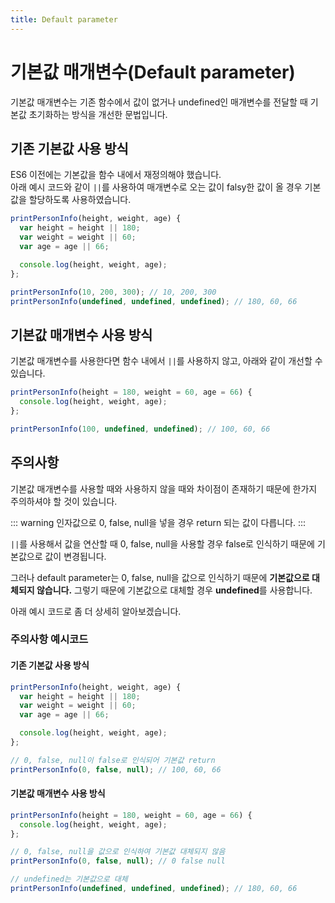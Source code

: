 ```yaml
---
title: Default parameter
---
```


# 기본값 매개변수(Default parameter)

기본값 매개변수는 기존 함수에서 값이 없거나 undefined인 매개변수를 전달할 때 기본값 초기화하는 방식을 개선한 문법입니다.
## 기존 기본값 사용 방식

ES6 이전에는 기본값을 함수 내에서 재정의해야 했습니다. <br />
아래 예시 코드와 같이 `||`를 사용하여 매개변수로 오는 값이 falsy한 값이 올 경우 기본값을 할당하도록 사용하였습니다.

```js {2-4}
printPersonInfo(height, weight, age) {
  var height = height || 180;
  var weight = weight || 60;
  var age = age || 66;

  console.log(height, weight, age);
};

printPersonInfo(10, 200, 300); // 10, 200, 300
printPersonInfo(undefined, undefined, undefined); // 180, 60, 66
```

## 기본값 매개변수 사용 방식

기본값 매개변수를 사용한다면 함수 내에서 `||`를 사용하지 않고, 아래와 같이 개선할 수 있습니다.

```js {1}
printPersonInfo(height = 180, weight = 60, age = 66) {
  console.log(height, weight, age);
};

printPersonInfo(100, undefined, undefined); // 100, 60, 66
```

## 주의사항

기본값 매개변수를 사용할 때와 사용하지 않을 때와 차이점이 존재하기 때문에 한가지 주의하셔야 할 것이 있습니다.

::: warning
인자값으로 0, false, null을 넣을 경우 return 되는 값이 다릅니다.
:::

`||`를 사용해서 값을 연산할 때 0, false, null을 사용할 경우 false로 인식하기 때문에 기본값으로 값이 변경됩니다.

그러나 default parameter는 0, false, null을 값으로 인식하기 때문에 **기본값으로 대체되지 않습니다.** 그렇기 때문에 기본값으로 대체할 경우 **undefined**를 사용합니다.

아래 예시 코드로 좀 더 상세히 알아보겠습니다.

### 주의사항 예시코드

#### 기존 기본값 사용 방식

```js {10}
printPersonInfo(height, weight, age) {
  var height = height || 180;
  var weight = weight || 60;
  var age = age || 66;

  console.log(height, weight, age);
};

// 0, false, null이 false로 인식되어 기본값 return
printPersonInfo(0, false, null); // 100, 60, 66
```

#### 기본값 매개변수 사용 방식

```js {9}
printPersonInfo(height = 180, weight = 60, age = 66) {
  console.log(height, weight, age);
};

// 0, false, null을 값으로 인식하여 기본값 대체되지 않음
printPersonInfo(0, false, null); // 0 false null

// undefined는 기본값으로 대체
printPersonInfo(undefined, undefined, undefined); // 180, 60, 66
```